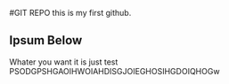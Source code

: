 #GIT REPO 
this is my first github.
## Ipsum Below

Whater you want it is just test
PSODGPSHGAOIHWOIAHDISGJOIEGHOSIHGDOIQHOGw
